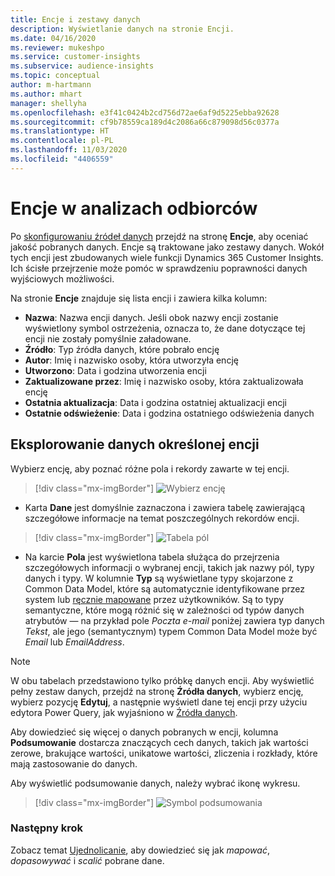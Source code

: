 ```yaml
---
title: Encje i zestawy danych
description: Wyświetlanie danych na stronie Encji.
ms.date: 04/16/2020
ms.reviewer: mukeshpo
ms.service: customer-insights
ms.subservice: audience-insights
ms.topic: conceptual
author: m-hartmann
ms.author: mhart
manager: shellyha
ms.openlocfilehash: e3f41c0424b2cd756d72ae6af9d5225ebba92628
ms.sourcegitcommit: cf9b78559ca189d4c2086a66c879098d56c0377a
ms.translationtype: HT
ms.contentlocale: pl-PL
ms.lasthandoff: 11/03/2020
ms.locfileid: "4406559"
---
```

# <a name="entities-in-audience-insights"></a>Encje w analizach odbiorców

Po [skonfigurowaniu źródeł danych](data-sources.md) przejdź na stronę **Encje**, aby oceniać jakość pobranych danych. Encje są traktowane jako zestawy danych. Wokół tych encji jest zbudowanych wiele funkcji Dynamics 365 Customer Insights. Ich ścisłe przejrzenie może pomóc w sprawdzeniu poprawności danych wyjściowych możliwości.

Na stronie **Encje** znajduje się lista encji i zawiera kilka kolumn:

- **Nazwa**: Nazwa encji danych. Jeśli obok nazwy encji zostanie wyświetlony symbol ostrzeżenia, oznacza to, że dane dotyczące tej encji nie zostały pomyślnie załadowane.
- **Źródło**: Typ źródła danych, które pobrało encję
- **Autor**: Imię i nazwisko osoby, która utworzyła encję
- **Utworzono**: Data i godzina utworzenia encji
- **Zaktualizowane przez**: Imię i nazwisko osoby, która zaktualizowała encję
- **Ostatnia aktualizacja**: Data i godzina ostatniej aktualizacji encji
- **Ostatnie odświeżenie**: Data i godzina ostatniego odświeżenia danych

## <a name="exploring-a-specific-entitys-data"></a>Eksplorowanie danych określonej encji

Wybierz encję, aby poznać różne pola i rekordy zawarte w tej encji.

> [!div class="mx-imgBorder"]
> ![Wybierz encję](media/data-manager-entities-data.png "Wybierz encję")

- Karta **Dane** jest domyślnie zaznaczona i zawiera tabelę zawierającą szczegółowe informacje na temat poszczególnych rekordów encji.

> [!div class="mx-imgBorder"]
> ![Tabela pól](media/data-manager-entities-fields.PNG "Tabela pól")

- Na karcie **Pola** jest wyświetlona tabela służąca do przejrzenia szczegółowych informacji o wybranej encji, takich jak nazwy pól, typy danych i typy. W kolumnie **Typ** są wyświetlane typy skojarzone z Common Data Model, które są automatycznie identyfikowane przez system lub [ręcznie mapowane](map-entities.md) przez użytkowników. Są to typy semantyczne, które mogą różnić się w zależności od typów danych atrybutów — na przykład pole *Poczta e-mail* poniżej zawiera typ danych *Tekst*, ale jego (semantycznym) typem Common Data Model może być *Email* lub *EmailAddress*.

> [!NOTE]
> W obu tabelach przedstawiono tylko próbkę danych encji. Aby wyświetlić pełny zestaw danych, przejdź na stronę **Źródła danych**, wybierz encję, wybierz pozycję **Edytuj**, a następnie wyświetl dane tej encji przy użyciu edytora Power Query, jak wyjaśniono w [Źródła danych](data-sources.md).

Aby dowiedzieć się więcej o danych pobranych w encji, kolumna **Podsumowanie** dostarcza znaczących cech danych, takich jak wartości zerowe, brakujące wartości, unikatowe wartości, zliczenia i rozkłady, które mają zastosowanie do danych.

Aby wyświetlić podsumowanie danych, należy wybrać ikonę wykresu.

> [!div class="mx-imgBorder"]
> ![Symbol podsumowania](media/data-manager-entities-summary.png "Tabela podsumowania danych")

### <a name="next-step"></a>Następny krok

Zobacz temat [Ujednolicanie](data-unification.md), aby dowiedzieć się jak *mapować*, *dopasowywać* i *scalić* pobrane dane.
